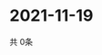 # 2021-11-19
  共 0条

  <!-- BEGIN -->
  <!-- 最后更新时间Fri Nov 19 2021 21:03:13 GMT+0000 (Coordinated Universal Time) -->
  
  <!-- END -->
  
  